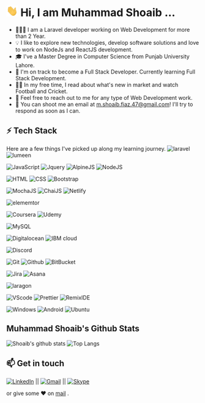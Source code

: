 # <img src="https://raw.githubusercontent.com/ABSphreak/ABSphreak/master/gifs/Hi.gif" width="30px">  Hi, I am **Muhammad Shoaib** ...

- 👨🏻‍💻 I am a Laravel developer working on Web Development for more than 2 Year.
- 💡 I like to explore new technologies, develop software solutions and love to work on NodeJs and ReactJS development.
- 🎓 I've a Master Degree in Computer Science from Punjab University Lahore.
- 🌱 I'm on track to become a Full Stack Developer. Currently learning Full Stack Development.
- ✍🏻 In my free time, I read about what's new in market and watch Football and Cricket.
- 💬 Feel free to reach out to me for any type of Web Development work.
- 📨 You can shoot me an email at m.shoaib.fiaz.47@gmail.com! I'll try to respond as soon as I can.

## ⚡ Tech Stack

Here are a few things I've picked up along my learning journey.
![laravel](https://camo.githubusercontent.com/49f2575771d194651c7e8b11caf3702cbe97ab512c8423930ae54aa99f9fef0b/68747470733a2f2f696d672e736869656c64732e696f2f7374617469632f76313f7374796c653d666f722d7468652d6261646765266d6573736167653d4c61726176656c26636f6c6f723d464632443230266c6f676f3d4c61726176656c266c6f676f436f6c6f723d464646464646266c6162656c3d)
![lumeen](https://camo.githubusercontent.com/ef7436fcdc47a9a2a0acbc42452e3ac2392b5a5395b095d9a82318735f9c6971/68747470733a2f2f696d672e736869656c64732e696f2f7374617469632f76313f7374796c653d666f722d7468652d6261646765266d6573736167653d4c756d656e26636f6c6f723d453734343330266c6f676f3d4c756d656e266c6f676f436f6c6f723d464646464646266c6162656c3d)

![JavaScript](https://img.shields.io/badge/JavaScript-F7DF1E?style=for-the-badge&logo=javascript&logoColor=black)
![Jquery](https://camo.githubusercontent.com/fd87758fc59a55844627fb6067a253aa4e35da509789a55be28311b0a09eb6cf/68747470733a2f2f696d672e736869656c64732e696f2f7374617469632f76313f7374796c653d666f722d7468652d6261646765266d6573736167653d6a517565727926636f6c6f723d303736394144266c6f676f3d6a5175657279266c6f676f436f6c6f723d464646464646266c6162656c3d)
![AlpineJS](https://camo.githubusercontent.com/a9c46d54d1e5f671dc63819345ecfe6ab74a21973da7e6086660cf21d6773aac/68747470733a2f2f696d672e736869656c64732e696f2f7374617469632f76313f7374796c653d666f722d7468652d6261646765266d6573736167653d416c70696e652e6a7326636f6c6f723d323232323232266c6f676f3d416c70696e652e6a73266c6f676f436f6c6f723d384243304430266c6162656c3d)
![NodeJS](https://img.shields.io/badge/Node.js-43853D?style=for-the-badge&logo=node.js&logoColor=white)

![HTML](https://img.shields.io/badge/HTML5-E34F26?style=for-the-badge&logo=html5&logoColor=white)
![CSS](https://img.shields.io/badge/CSS-239120?&style=for-the-badge&logo=css3&logoColor=white)
![Bootstrap](https://img.shields.io/badge/Bootstrap-563D7C?style=for-the-badge&logo=bootstrap&logoColor=white) ![]() ![]() ![]()

![MochaJS](https://img.shields.io/badge/mocha.js-323330?style=for-the-badge&logo=mocha&logoColor=Brown)
![ChaiJS](https://img.shields.io/badge/chai.js-323330?style=for-the-badge&logo=chai&logoColor=red)
![Netlify](https://img.shields.io/badge/Netlify-00C7B7?style=for-the-badge&logo=netlify&logoColor=white) ![]() ![]()

![elememtor](https://camo.githubusercontent.com/07a0d7e25097e9c2a5977fb5c0f438f21ed5109fc34014b1aa2688715a47e377/68747470733a2f2f696d672e736869656c64732e696f2f7374617469632f76313f7374796c653d666f722d7468652d6261646765266d6573736167653d456c656d656e746f7226636f6c6f723d393230303342266c6f676f3d456c656d656e746f72266c6f676f436f6c6f723d464646464646266c6162656c3d)

![Coursera](https://img.shields.io/badge/Coursera-0056D2?style=for-the-badge&logo=Coursera&logoColor=white)
![Udemy](https://img.shields.io/badge/Udemy-EC5252?style=for-the-badge&logo=Udemy&logoColor=white)
![]()

![MySQL](https://img.shields.io/badge/MySQL-00000F?style=for-the-badge&logo=mysql&logoColor=white)

![Digitalocean](https://camo.githubusercontent.com/2d68745f69e68f15ae62797ea7a4dceb639d8ddebc9060156c72b4c6dbf1075c/68747470733a2f2f696d672e736869656c64732e696f2f7374617469632f76313f7374796c653d666f722d7468652d6261646765266d6573736167653d4469676974616c4f6365616e26636f6c6f723d303038304646266c6f676f3d4469676974616c4f6365616e266c6f676f436f6c6f723d464646464646266c6162656c3d)
![IBM cloud](https://camo.githubusercontent.com/85dfa0b519c04a3d588b789cc4f661cf203b6a47d690d5826161d4565486f4eb/68747470733a2f2f696d672e736869656c64732e696f2f7374617469632f76313f7374796c653d666f722d7468652d6261646765266d6573736167653d49424d2b436c6f756426636f6c6f723d313236314645266c6f676f3d49424d2b436c6f7564266c6f676f436f6c6f723d464646464646266c6162656c3d) ![]()

![Discord](https://camo.githubusercontent.com/596357d8b52257c282f713b78daa05587ee258c2822b1738be87afe6bcce92da/68747470733a2f2f696d672e736869656c64732e696f2f7374617469632f76313f7374796c653d666f722d7468652d6261646765266d6573736167653d446973636f726426636f6c6f723d353836354632266c6f676f3d446973636f7264266c6f676f436f6c6f723d464646464646266c6162656c3d)

![Git](https://img.shields.io/badge/git%20-%23F05033.svg?&style=for-the-badge&logo=git&logoColor=white)
![Github](https://img.shields.io/badge/github%20-%23121011.svg?&style=for-the-badge&logo=github&logoColor=white)
![BitBucket](https://img.shields.io/badge/bitbucket%20-%230047B3.svg?&style=for-the-badge&logo=bitbucket&logoColor=white) ![]() ![]()

![Jira](https://img.shields.io/badge/Jira-0052CC?style=for-the-badge&logo=Jira&logoColor=white)
![Asana](https://camo.githubusercontent.com/58b1255c8a1b92202bd555d484510c5181c122380d7c5f1f48b343f6b2abf96e/68747470733a2f2f696d672e736869656c64732e696f2f7374617469632f76313f7374796c653d666f722d7468652d6261646765266d6573736167653d4173616e6126636f6c6f723d323733333437266c6f676f3d4173616e61266c6f676f436f6c6f723d464646464646266c6162656c3d)

![laragon](https://camo.githubusercontent.com/53b77a50cf35a9b20d0ce828bf9bdb6523c4922083721cd2059aeb68bacf5356/68747470733a2f2f696d672e736869656c64732e696f2f7374617469632f76313f7374796c653d666f722d7468652d6261646765266d6573736167653d4c617261676f6e26636f6c6f723d304538334344266c6f676f3d4c617261676f6e266c6f676f436f6c6f723d464646464646266c6162656c3d)

![VScode](https://img.shields.io/badge/Visual_Studio_Code-0078D4?style=for-the-badge&logo=visual%20studio%20code&logoColor=white)
![Prettier](https://img.shields.io/badge/prettier-1A2C34?style=for-the-badge&logo=prettier&logoColor=F7BA3E)
![RemixIDE](https://img.shields.io/badge/-remix%20IDE-black?style=for-the-badge&logo=remix&logoColor=white)
![]() ![]() ![]()

![Windows](https://img.shields.io/badge/Windows-0078D6?style=for-the-badge&logo=windows11&logoColor=white)
![Android](https://img.shields.io/badge/Android-3DDC84?style=for-the-badge&logo=android&logoColor=white)
![Ubuntu](https://img.shields.io/badge/Ubuntu-E95420?style=for-the-badge&logo=ubuntu&logoColor=white)


## Muhammad Shoaib's Github Stats
<span> ![Shoaib's github stats](https://github-readme-stats.vercel.app/api?username=Iam-Shoaib&theme=tokyonight&show_icons=true&count_private=true) </span>
<span> ![Top Langs](https://github-readme-stats.vercel.app/api/top-langs/?username=Iam-Shoaib&theme=tokyonight)</span>


## 📫 Get in touch
[![LinkedIn](https://img.shields.io/badge/LinkedIn-0077B5?style=for-the-badge&logo=linkedin&logoColor=white)](https://www.linkedin.com/in/iamtalhasajid/) ||
[![Gmail](https://img.shields.io/badge/Gmail-D14836?style=for-the-badge&logo=gmail&logoColor=white)](mailto:m.shoaib.fiaz.47@gmail.com) ||
[![Skype](https://img.shields.io/badge/Skype-blue?style=for-the-badge&logo=skype&logoColor=white)](https://join.skype.com/invite/mjKWWdSnoV8c)

 or give some ♥ on [mail](mailto:m.shoaib.fiaz.47@gmail.com) .

<!-- ![visitors](https://visitor-badge.glitch.me/badge?page_id=hassaantahir/hassaantahir) -->

